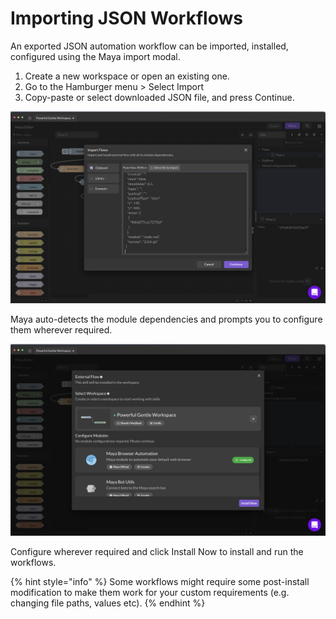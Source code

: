 # Importing JSON Workflows

An exported JSON automation workflow can be imported, installed, configured using the Maya import modal.&#x20;

1. Create a new workspace or open an existing one.
2. Go to the Hamburger menu > Select Import
3. Copy-paste or select downloaded JSON file, and press Continue.

![](<../../.gitbook/assets/image (18).png>)

Maya auto-detects the module dependencies and prompts you to configure them wherever required.&#x20;

![](<../../.gitbook/assets/image (48).png>)

Configure wherever required and click Install Now to install and run the workflows.

{% hint style="info" %}
Some workflows might require some post-install modification to make them work for your custom requirements (e.g. changing file paths, values etc).&#x20;
{% endhint %}
